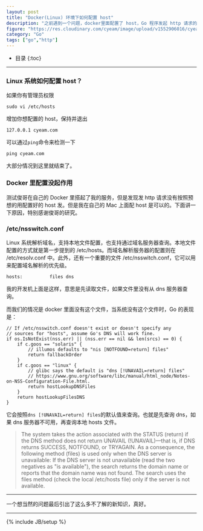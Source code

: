 ```yaml
---
layout: post
title: "Docker(Linux) 环境下如何配置 host"
description: "之前遇到一个问题，docker里面配置了 host，Go 程序发起 http 请求的时候没有用配置的 host，整理了一下原因。"
figure: "https://res.cloudinary.com/cyeam/image/upload/v1552906016/cyeam/dns.png"
category: "Go"
tags: ["go","http"]
---
```


* 目录
{:toc}
---

### Linux 系统如何配置 host？

如果你有管理员权限

	sudo vi /etc/hosts

增加你想配置的 host，保持并退出

	127.0.0.1 cyeam.com

可以通过`ping`命令来检测一下

	ping cyeam.com

大部分情况到这里就结束了。

### Docker 里配置没起作用

测试俊哥在自己的 Docker 里搭起了我的服务，但是发现发 http 请求没有按照预想的用配置好的 host 发。但是我在自己的 Mac 上面配 host 是可以的。下面讲一下原因，特别感谢俊哥的研究。

### /etc/nsswitch.conf

Linux 系统解析域名，支持本地文件配置，也支持通过域名服务器查询。本地文件配置的方式就是第一步提到的 /etc/hosts。而域名解析服务器的配置则在 /etc/resolv.conf 中。此外，还有一个重要的文件 /etc/nsswitch.conf，它可以用来配置域名解析的优先级。

	hosts:          files dns

我的开发机上面是这样，意思是先读取文件，如果文件里没有从 dns 服务器查询。

而我们的情况是 docker 里面没有这个文件，当系统没有这个文件时，Go 的表现是：

	// If /etc/nsswitch.conf doesn't exist or doesn't specify any
	// sources for "hosts", assume Go's DNS will work fine.
	if os.IsNotExist(nss.err) || (nss.err == nil && len(srcs) == 0) {
		if c.goos == "solaris" {
			// illumos defaults to "nis [NOTFOUND=return] files"
			return fallbackOrder
		}
		if c.goos == "linux" {
			// glibc says the default is "dns [!UNAVAIL=return] files"
			// https://www.gnu.org/software/libc/manual/html_node/Notes-on-NSS-Configuration-File.html.
			return hostLookupDNSFiles
		}
		return hostLookupFilesDNS
	}

它会按照`dns [!UNAVAIL=return] files`的默认值来查询。也就是先查询 dns，如果 dns 服务器不可用，再查询本地 hosts 文件。

> The system takes the action associated with the STATUS (return) if the DNS method does not return UNAVAIL (!UNAVAIL)—that is, if DNS returns SUCCESS, NOTFOUND, or TRYAGAIN. As a consequence, the following method (files) is used only when the DNS server is unavailable: If the DNS server is not unavailable (read the two negatives as "is available"), the search returns the domain name or reports that the domain name was not found. The search uses the files method (check the local /etc/hosts file) only if the server is not available.

---

一个想当然的问题最后引出了这么多不了解的新知识，真好。

---


{% include JB/setup %}
